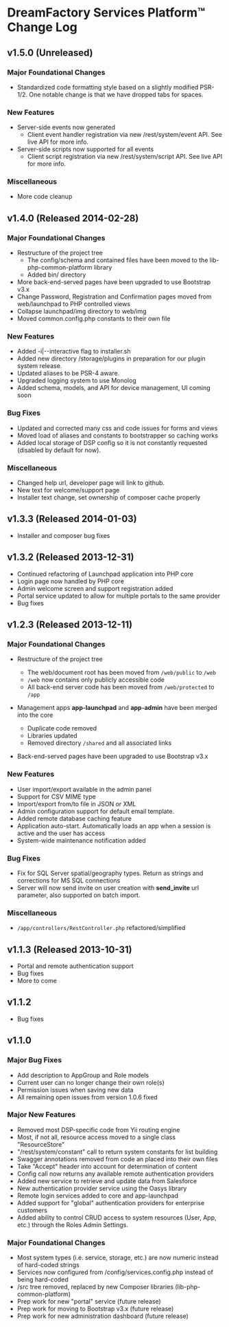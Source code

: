 # DreamFactory Services Platform&trade; Change Log

## v1.5.0 (Unreleased)

### Major Foundational Changes
* Standardized code formatting style based on a slightly modified PSR-1/2. One notable change is that we have dropped tabs for spaces.

### New Features
* Server-side events now generated
    * Client event handler registration via new /rest/system/event API. See live API for more info.
* Server-side scripts now supported for all events
    * Client script registration via new /rest/system/script API. See live API for more info.

### Miscellaneous
* More code cleanup

## v1.4.0 (Released 2014-02-28)

### Major Foundational Changes
* Restructure of the project tree
	* The config/schema and contained files have been moved to the lib-php-common-platform library
	* Added bin/ directory
* More back-end-served pages have been upgraded to use Bootstrap v3.x
* Change Password, Registration and Confirmation pages moved from web/launchpad to PHP controlled views
* Collapse launchpad/img directory to web/img
* Moved common.config.php constants to their own file

### New Features
* Added -i|--interactive flag to installer.sh
* Added new directory /storage/plugins in preparation for our plugin system release.
* Updated aliases to be PSR-4 aware.
* Upgraded logging system to use Monolog
* Added schema, models, and API for device management, UI coming soon

### Bug Fixes
* Updated and corrected many css and code issues for forms and views
* Moved load of aliases and constants to bootstrapper so caching works
* Added local storage of DSP config so it is not constantly requested (disabled by default for now).

### Miscellaneous
* Changed help url, developer page will link to github.
* New text for welcome/support page
* Installer text change, set ownership of composer cache properly

## v1.3.3 (Released 2014-01-03)
* Installer and composer bug fixes

## v1.3.2 (Released 2013-12-31)
* Continued refactoring of Launchpad application into PHP core
* Login page now handled by PHP core
* Admin welcome screen and support registration added
* Portal service updated to allow for multiple portals to the same provider
* Bug fixes

## v1.2.3 (Released 2013-12-11)

### Major Foundational Changes
* Restructure of the project tree
	* The web/document root has been moved from `/web/public` to `/web`
	* `/web` now contains only publicly accessible code
	* All back-end server code has been moved from `/web/protected` to `/app`

* Management apps **app-launchpad** and **app-admin** have been merged into the core
	* Duplicate code removed
	* Libraries updated
	* Removed directory `/shared` and all associated links

* Back-end-served pages have been upgraded to use Bootstrap v3.x

### New Features
* User import/export available in the admin panel
* Support for CSV MIME type
* Import/export from/to file in JSON or XML
* Admin configuration support for default email template.
* Added remote database caching feature
* Application auto-start. Automatically loads an app when a session is active and the user has access
* System-wide maintenance notification added

### Bug Fixes
* Fix for SQL Server spatial/geography types. Return as strings and corrections for MS SQL connections
* Server will now send invite on user creation with **send_invite** url parameter, also supported on batch import.

### Miscellaneous
* `/app/controllers/RestController.php` refactored/simplified

## v1.1.3 (Released 2013-10-31)
* Portal and remote authentication support
* Bug fixes
* More to come

## v1.1.2
* Bug fixes

## v1.1.0

### Major Bug Fixes
* Add description to AppGroup and Role models
* Current user can no longer change their own role(s)
* Permission issues when saving new data
* All remaining open issues from version 1.0.6 fixed

### Major New Features
* Removed most DSP-specific code from Yii routing engine
* Most, if not all, resource access moved to a single class "ResourceStore"
* "/rest/system/constant" call to return system constants for list building
* Swagger annotations removed from code an placed into their own files
* Take "Accept" header into account for determination of content
* Config call now returns any available remote authentication providers
* Added new service to retrieve and update data from Salesforce
* New authentication provider service using the Oasys library
* Remote login services added to core and app-launchpad
* Added support for "global" authentication providers for enterprise customers
* Added ability to control CRUD access to system resources (User, App, etc.) through the Roles Admin Settings.

### Major Foundational Changes
* Most system types (i.e. service, storage, etc.) are now numeric instead of hard-coded strings
* Services now configured from /config/services.config.php instead of being hard-coded
* /src tree removed, replaced by new Composer libraries (lib-php-common-platform)
* Prep work for new "portal" service (future release)
* Prep work for moving to Bootstrap v3.x (future release)
* Prep work for new administration dashboard (future release)
